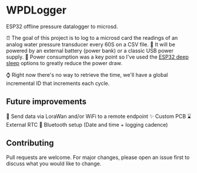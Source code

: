 # WPDLogger

ESP32 offline pressure datalogger to microsd.

:alarm_clock: The goal of this project is to log to a microsd card the readings of an analog water pressure transducer every 60S on a CSV file.
:electric_plug: It will be powered by an external battery (power bank) or a classic USB power supply.
:battery: Power consumption was a key point so I've used the [ESP32 deep sleep](https://docs.espressif.com/projects/esp-idf/en/latest/esp32/api-reference/system/sleep_modes.html) options to greatly reduce the power draw.

:watch: Right now there's no way to retrieve the time, we'll have a global incremental ID that increments each cycle.

## Future improvements

:satellite: Send data via LoraWan and/or WiFi to a remote endpoint
:sparkles: Custom PCB
:hourglass: External RTC
:blue_book: Bluetooth setup (Date and time + logging cadence)

## Contributing

Pull requests are welcome. For major changes, please open an issue first
to discuss what you would like to change.
